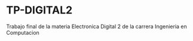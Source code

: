 # TP-DIGITAL2
Trabajo final de la materia Electronica Digital 2 de la carrera Ingenieria en Computacion
